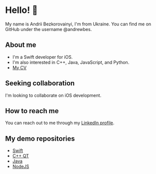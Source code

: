 # Hello! 👋

My name is Andrii Bezkorovainyi, I'm from Ukraine. You can find me on GitHub under the username @andrewbes.

## About me
- I'm a Swift developer for iOS.
- I'm also interested in C++, Java, JavaScript, and Python.
- [My CV](https://andrew-bezkorovainyi-ios.tiiny.site)

## Seeking collaboration
I'm looking to collaborate on iOS development.

## How to reach me
You can reach out to me through my [LinkedIn profile](https://www.linkedin.com/in/andrew-bes/).

## My demo repositories
- [Swift](https://github.com/andrewbes/Swift)
- [C++ QT](https://github.com/andrewbes/CPP)
- [Java](https://github.com/andrewbes/Java)
- [NodeJS](https://github.com/andrewbes/NodeJS)

<!---
andrewbes/andrewbes is a ✨ special ✨ repository because its `README.md` (this file) appears on your GitHub profile.
You can click the Preview link to take a look at your changes.
--->

